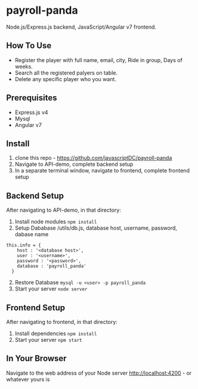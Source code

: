 # payroll-panda

Node.js/Express.js backend, JavaScript/Angular v7 frontend.

## How To Use
* Register the player with full name, email, city, Ride in group, Days of weeks.
* Search all the registered palyers on table.
* Delete any specific player who you want.

## Prerequisites

* Express.js v4
* Mysql
* Angular v7

## Install
1. clone this repo - https://github.com/javascriptDC/payroll-panda
2. Navigate to API-demo, complete backend setup
3. In a separate terminal window, navigate to frontend, complete frontend setup

## Backend Setup
After navigating to API-demo, in that directory: 
1. Install node modules `npm install`
2. Setup Dababase /utils/db.js, database host, username, password, dabase name 
```
this.info = {
    host : '<database host>',
    user : '<username>',
    password : '<password>',
    database : 'payroll_panda'
  }
```
2. Restore Database `mysql -u <user> -p payroll_panda`
3. Start your server `node server`

## Frontend Setup
After navigating to frontend, in that directory: 
1. Install dependencies `npm install` 
2. Start your server `npm start`

## In Your Browser 
Navigate to the web address of your Node server [http://localhost:4200](http://localhost:4200) - or whatever yours is

